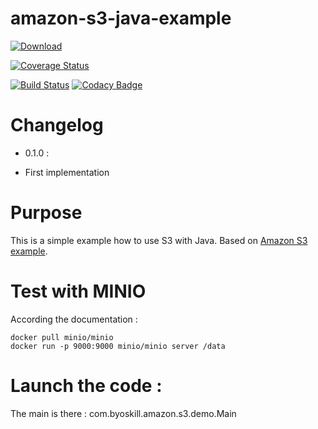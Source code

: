 # amazon-s3-java-example

[ ![Download](https://api.bintray.com/packages/sleroy/maven/spring-cqrs-module/images/download.svg) ](https://bintray.com/sleroy/maven/spring-cqrs-module/_latestVersion)

[![Coverage Status](https://coveralls.io/repos/github/sleroy/amazon-s3-java-example/badge.svg?branch=master)](https://coveralls.io/github/sleroy/amazon-s3-java-example?branch=master)

[![Build Status](https://travis-ci.org/sleroy/amazon-s3-java-example.svg?branch=master)](https://travis-ci.org/sleroy/amazon-s3-java-example)
[![Codacy Badge](https://api.codacy.com/project/badge/Grade/199a12aa6e404478b78b648688fa894c)](https://www.codacy.com/app/sleroy/amazon-s3-java-example?utm_source=github.com&amp;utm_medium=referral&amp;utm_content=sleroy/amazon-s3-java-example&amp;utm_campaign=Badge_Grade)

# Changelog

* 0.1.0 :

- First implementation

# Purpose

This is a simple example how to use S3 with Java. Based on [Amazon S3 example](https://javatutorial.net/java-s3-example).

# Test with MINIO

According the documentation : 

    docker pull minio/minio
    docker run -p 9000:9000 minio/minio server /data

# Launch the code : 

The main is there : com.byoskill.amazon.s3.demo.Main



